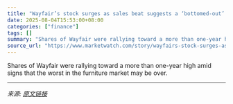 ```yaml
---
title: "Wayfair’s stock surges as sales beat suggests a ‘bottomed-out’ furniture market"
date: 2025-08-04T15:53:00+08:00
categories: ["finance"]
tags: []
summary: "Shares of Wayfair were rallying toward a more than one-year high amid signs that the worst in the furniture market may be over."
source_url: "https://www.marketwatch.com/story/wayfairs-stock-surges-as-a-sales-beat-points-to-a-recovery-in-the-furniture-market-ce101ac3?mod=mw_rss_topstories"
---
```


Shares of Wayfair were rallying toward a more than one-year high amid signs that the worst in the furniture market may be over.

---

*来源: [原文链接](https://www.marketwatch.com/story/wayfairs-stock-surges-as-a-sales-beat-points-to-a-recovery-in-the-furniture-market-ce101ac3?mod=mw_rss_topstories)*
